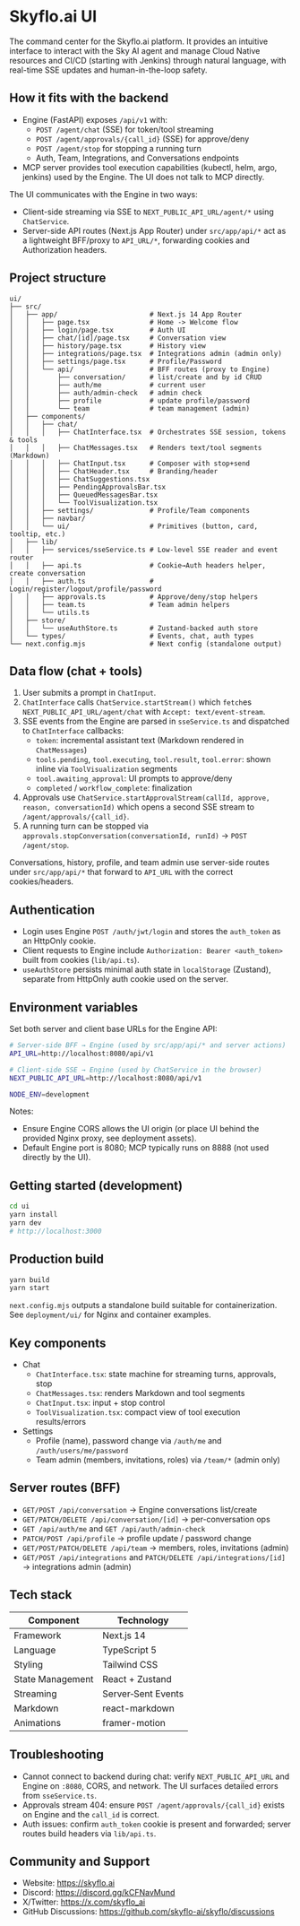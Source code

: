 # Skyflo.ai UI

The command center for the Skyflo.ai platform. It provides an intuitive interface to interact with the Sky AI agent and manage Cloud Native resources and CI/CD (starting with Jenkins) through natural language, with real-time SSE updates and human-in-the-loop safety.

## How it fits with the backend

- Engine (FastAPI) exposes `/api/v1` with:
  - `POST /agent/chat` (SSE) for token/tool streaming
  - `POST /agent/approvals/{call_id}` (SSE) for approve/deny
  - `POST /agent/stop` for stopping a running turn
  - Auth, Team, Integrations, and Conversations endpoints
- MCP server provides tool execution capabilities (kubectl, helm, argo, jenkins) used by the Engine. The UI does not talk to MCP directly.

The UI communicates with the Engine in two ways:
- Client-side streaming via SSE to `NEXT_PUBLIC_API_URL/agent/*` using `ChatService`.
- Server-side API routes (Next.js App Router) under `src/app/api/*` act as a lightweight BFF/proxy to `API_URL/*`, forwarding cookies and Authorization headers.

## Project structure

```
ui/
├── src/
│   ├── app/                       # Next.js 14 App Router
│   │   ├── page.tsx               # Home -> Welcome flow
│   │   ├── login/page.tsx         # Auth UI
│   │   ├── chat/[id]/page.tsx     # Conversation view
│   │   ├── history/page.tsx       # History view
│   │   ├── integrations/page.tsx  # Integrations admin (admin only)
│   │   ├── settings/page.tsx      # Profile/Password
│   │   └── api/                   # BFF routes (proxy to Engine)
│   │       ├── conversation/      # list/create and by id CRUD
│   │       ├── auth/me            # current user
│   │       ├── auth/admin-check   # admin check
│   │       ├── profile            # update profile/password
│   │       └── team               # team management (admin)
│   ├── components/
│   │   ├── chat/
│   │   │   ├── ChatInterface.tsx  # Orchestrates SSE session, tokens & tools
│   │   │   ├── ChatMessages.tsx   # Renders text/tool segments (Markdown)
│   │   │   ├── ChatInput.tsx      # Composer with stop+send
│   │   │   ├── ChatHeader.tsx     # Branding/header
│   │   │   ├── ChatSuggestions.tsx
│   │   │   ├── PendingApprovalsBar.tsx
│   │   │   ├── QueuedMessagesBar.tsx
│   │   │   └── ToolVisualization.tsx
│   │   ├── settings/              # Profile/Team components
│   │   ├── navbar/
│   │   └── ui/                    # Primitives (button, card, tooltip, etc.)
│   ├── lib/
│   │   ├── services/sseService.ts # Low-level SSE reader and event router
│   │   ├── api.ts                 # Cookie→Auth headers helper, create conversation
│   │   ├── auth.ts                # Login/register/logout/profile/password
│   │   ├── approvals.ts           # Approve/deny/stop helpers
│   │   ├── team.ts                # Team admin helpers
│   │   └── utils.ts
│   ├── store/
│   │   └── useAuthStore.ts        # Zustand-backed auth store
│   └── types/                     # Events, chat, auth types
└── next.config.mjs                # Next config (standalone output)
```

## Data flow (chat + tools)

1) User submits a prompt in `ChatInput`.
2) `ChatInterface` calls `ChatService.startStream()` which `fetch`es `NEXT_PUBLIC_API_URL/agent/chat` with `Accept: text/event-stream`.
3) SSE events from the Engine are parsed in `sseService.ts` and dispatched to `ChatInterface` callbacks:
   - `token`: incremental assistant text (Markdown rendered in `ChatMessages`)
   - `tools.pending`, `tool.executing`, `tool.result`, `tool.error`:
     shown inline via `ToolVisualization` segments
   - `tool.awaiting_approval`: UI prompts to approve/deny
   - `completed` / `workflow_complete`: finalization
4) Approvals use `ChatService.startApprovalStream(callId, approve, reason, conversationId)` which opens a second SSE stream to `/agent/approvals/{call_id}`.
5) A running turn can be stopped via `approvals.stopConversation(conversationId, runId)` → `POST /agent/stop`.

Conversations, history, profile, and team admin use server-side routes under `src/app/api/*` that forward to `API_URL` with the correct cookies/headers.

## Authentication

- Login uses Engine `POST /auth/jwt/login` and stores the `auth_token` as an HttpOnly cookie.
- Client requests to Engine include `Authorization: Bearer <auth_token>` built from cookies (`lib/api.ts`).
- `useAuthStore` persists minimal auth state in `localStorage` (Zustand), separate from HttpOnly auth cookie used on the server.

## Environment variables

Set both server and client base URLs for the Engine API:

```bash
# Server-side BFF → Engine (used by src/app/api/* and server actions)
API_URL=http://localhost:8080/api/v1

# Client-side SSE → Engine (used by ChatService in the browser)
NEXT_PUBLIC_API_URL=http://localhost:8080/api/v1

NODE_ENV=development
```

Notes:
- Ensure Engine CORS allows the UI origin (or place UI behind the provided Nginx proxy, see deployment assets).
- Default Engine port is 8080; MCP typically runs on 8888 (not used directly by the UI).

## Getting started (development)

```bash
cd ui
yarn install
yarn dev
# http://localhost:3000
```

## Production build

```bash
yarn build
yarn start
```

`next.config.mjs` outputs a standalone build suitable for containerization. See `deployment/ui/` for Nginx and container examples.

## Key components

- Chat
  - `ChatInterface.tsx`: state machine for streaming turns, approvals, stop
  - `ChatMessages.tsx`: renders Markdown and tool segments
  - `ChatInput.tsx`: input + stop control
  - `ToolVisualization.tsx`: compact view of tool execution results/errors
- Settings
  - Profile (name), password change via `/auth/me` and `/auth/users/me/password`
  - Team admin (members, invitations, roles) via `/team/*` (admin only)

## Server routes (BFF)

- `GET/POST /api/conversation` → Engine conversations list/create
- `GET/PATCH/DELETE /api/conversation/[id]` → per-conversation ops
- `GET /api/auth/me` and `GET /api/auth/admin-check`
- `PATCH/POST /api/profile` → profile update / password change
- `GET/POST/PATCH/DELETE /api/team` → members, roles, invitations (admin)
- `GET/POST /api/integrations` and `PATCH/DELETE /api/integrations/[id]` → integrations admin (admin)

## Tech stack

| Component            | Technology            |
|----------------------|-----------------------|
| Framework            | Next.js 14            |
| Language             | TypeScript 5          |
| Styling              | Tailwind CSS          |
| State Management     | React + Zustand       |
| Streaming            | Server‑Sent Events    |
| Markdown             | react-markdown        |
| Animations           | framer-motion         |

## Troubleshooting

- Cannot connect to backend during chat: verify `NEXT_PUBLIC_API_URL` and Engine on `:8080`, CORS, and network. The UI surfaces detailed errors from `sseService.ts`.
- Approvals stream 404: ensure `POST /agent/approvals/{call_id}` exists on Engine and the `call_id` is correct.
- Auth issues: confirm `auth_token` cookie is present and forwarded; server routes build headers via `lib/api.ts`.

## Community and Support

- Website: https://skyflo.ai
- Discord: https://discord.gg/kCFNavMund
- X/Twitter: https://x.com/skyflo_ai
- GitHub Discussions: https://github.com/skyflo-ai/skyflo/discussions
